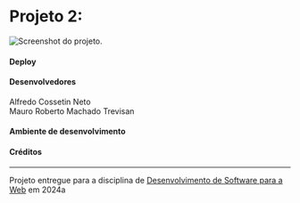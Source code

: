 # Projeto 2: 
![Screenshot do projeto]().

#### Deploy

#### Desenvolvedores

Alfredo Cossetin Neto  
Mauro Roberto Machado Trevisan

#### Ambiente de desenvolvimento

#### Créditos

---
Projeto entregue para a disciplina de [Desenvolvimento de Software para a Web](https://github.com/AndreaInfUFSM/elc1090-2024a) em 2024a
